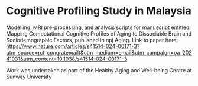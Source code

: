 # Cognitive Profiling Study in Malaysia

Modelling, MRI pre-processing, and analysis scripts for manuscript entitled: Mapping Computational Cognitive Profiles of Aging to Dissociable Brain and Sociodemographic Factors, published in npj Aging. Link to paper here: https://www.nature.com/articles/s41514-024-00171-3?utm_source=rct_congratemailt&utm_medium=email&utm_campaign=oa_20241031&utm_content=10.1038/s41514-024-00171-3

Work was undertaken as part of the Healthy Aging and Well-being Centre at Sunway University

